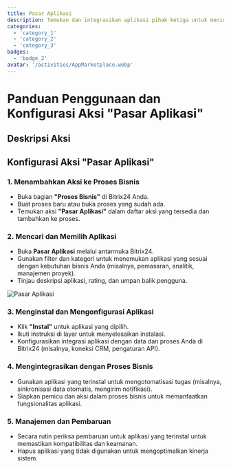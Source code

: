 ```yaml
---
title: Pasar Aplikasi
description: Temukan dan integrasikan aplikasi pihak ketiga untuk meningkatkan bisnis Anda.
categories: 
  - 'category_1'
  - 'category_2'
  - 'category_3'
badges:
  - 'badge_2'
avatar: '/activities/AppMarketplace.webp'
---
```

# Panduan Penggunaan dan Konfigurasi Aksi "Pasar Aplikasi"

## Deskripsi Aksi

## **Konfigurasi Aksi "Pasar Aplikasi"**

### 1. Menambahkan Aksi ke Proses Bisnis
- Buka bagian **"Proses Bisnis"** di Bitrix24 Anda.
- Buat proses baru atau buka proses yang sudah ada.
- Temukan aksi **"Pasar Aplikasi"** dalam daftar aksi yang tersedia dan tambahkan ke proses.

### 2. Mencari dan Memilih Aplikasi
- Buka **Pasar Aplikasi** melalui antarmuka Bitrix24.
- Gunakan filter dan kategori untuk menemukan aplikasi yang sesuai dengan kebutuhan bisnis Anda (misalnya, pemasaran, analitik, manajemen proyek).
- Tinjau deskripsi aplikasi, rating, dan umpan balik pengguna.

![Pasar Aplikasi](/activities/AppMarketplace.webp)

### 3. Menginstal dan Mengonfigurasi Aplikasi
- Klik **"Instal"** untuk aplikasi yang dipilih.
- Ikuti instruksi di layar untuk menyelesaikan instalasi.
- Konfigurasikan integrasi aplikasi dengan data dan proses Anda di Bitrix24 (misalnya, koneksi CRM, pengaturan API).

### 4. Mengintegrasikan dengan Proses Bisnis
- Gunakan aplikasi yang terinstal untuk mengotomatisasi tugas (misalnya, sinkronisasi data otomatis, mengirim notifikasi).
- Siapkan pemicu dan aksi dalam proses bisnis untuk memanfaatkan fungsionalitas aplikasi.

### 5. Manajemen dan Pembaruan
- Secara rutin periksa pembaruan untuk aplikasi yang terinstal untuk memastikan kompatibilitas dan keamanan.
- Hapus aplikasi yang tidak digunakan untuk mengoptimalkan kinerja sistem.